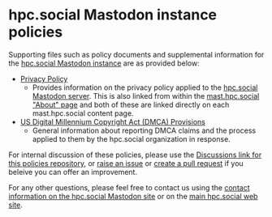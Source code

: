 # hpc.social Mastodon instance policies
Supporting files such as policy documents and supplemental information 
for the [hpc.social Mastodon instance](https://mast.hpc.social) are as provided below:

* [Privacy Policy](https://mast.hpc.social/privacy-policy)
    - Provides information on the privacy policy applied to the [hpc.social Mastodon server](https://mast.hpc.social). This is also linked from within the [mast.hpc.social "About" page](https://mast.hpc.social/about) and both of these are linked directly on each mast.hpc.social content page.
* [US Digital Millennium Copyright Act (DMCA) Provisions](policies/dmca.md)
    - General information about reporting DMCA claims and the process applied to them by the hpc.social organization in response.

For internal discussion of these policies, please use the [Discussions link for this policies repository](https://github.com/hpc-social/mastodon-policies/discussions), or [raise an issue](https://github.com/hpc-social/mastodon-policies/issues) or [create a pull request](https://github.com/hpc-social/mastodon-policies/pulls) if you beleive you can offer an improvement.

For any other questions, please feel free to contact us using the 
[contact information on the hpc.social Mastodon site](https://mast.hpc.social/about) or on the 
[main hpc.social web site](https://hpc.social).
